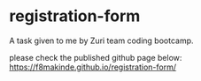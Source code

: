 # registration-form
A task given to me by Zuri team coding bootcamp.

please check the published github page below:
https://f8makinde.github.io/registration-form/
